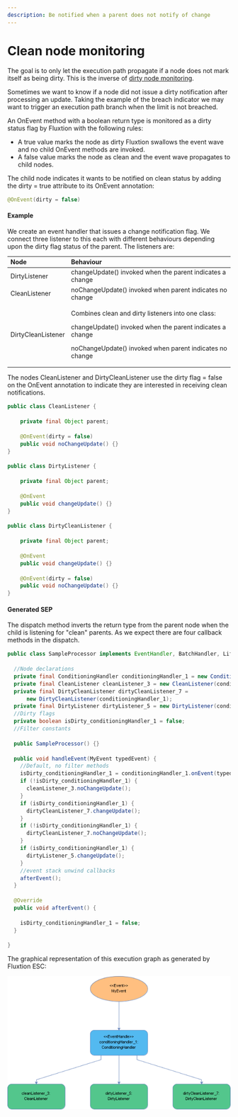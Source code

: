 ```yaml
---
description: Be notified when a parent does not notify of change
---
```


# Clean node monitoring

The goal is to only let the execution path propagate if a node does not mark itself as being dirty. This is the inverse of [dirty node monitoring](dirty-node-monitoring.md).

Sometimes we want to know if a node did not issue a dirty notification after processing an update. Taking the example of the breach indicator we may want to trigger an execution path branch when the limit is not breached. 

An OnEvent method with a boolean return type is monitored as a dirty status flag by Fluxtion with the following rules:

* A true value marks the node as dirty Fluxtion swallows the event wave and no child OnEvent methods are invoked.
* A false value marks the node as clean and the event wave propagates to child nodes.

The child node indicates it wants to be notified on clean status by adding the dirty = true attribute to its OnEvent annotation: 

```java
@OnEvent(dirty = false)
```

#### Example

We create an event handler that issues a change notification flag. We connect three listener to this each with different behaviours depending upon the dirty flag status of the parent. The listeners are:

<table>
  <thead>
    <tr>
      <th style="text-align:left">Node</th>
      <th style="text-align:left">Behaviour</th>
    </tr>
  </thead>
  <tbody>
    <tr>
      <td style="text-align:left">DirtyListener</td>
      <td style="text-align:left">changeUpdate() invoked when the parent indicates a change</td>
    </tr>
    <tr>
      <td style="text-align:left">CleanListener</td>
      <td style="text-align:left">noChangeUpdate() invoked when parent indicates no change</td>
    </tr>
    <tr>
      <td style="text-align:left">DirtyCleanListener</td>
      <td style="text-align:left">
        <p>Combines clean and dirty listeners into one class:</p>
        <p>changeUpdate() invoked when the parent indicates a change</p>
        <p>noChangeUpdate() invoked when parent indicates no change</p>
      </td>
    </tr>
  </tbody>
</table>The nodes CleanListener and DirtyCleanListener use the dirty flag = false on the OnEvent annotation to indicate they are interested in receiving clean notifications.

```java
public class CleanListener {

    private final Object parent;
    
    @OnEvent(dirty = false)
    public void noChangeUpdate() {}
}

public class DirtyListener {
   
    private final Object parent;

    @OnEvent
    public void changeUpdate() {} 
}

public class DirtyCleanListener {
       
    private final Object parent;

    @OnEvent
    public void changeUpdate() {} 
    
    @OnEvent(dirty = false)
    public void noChangeUpdate() {}
}
```

#### Generated SEP

The dispatch method inverts the return type from the parent node when the child is listening for "clean" parents. As we expect there are four callback methods in the dispatch.

```java
public class SampleProcessor implements EventHandler, BatchHandler, Lifecycle {

  //Node declarations
  private final ConditioningHandler conditioningHandler_1 = new ConditioningHandler();
  private final CleanListener cleanListener_3 = new CleanListener(conditioningHandler_1);
  private final DirtyCleanListener dirtyCleanListener_7 =
      new DirtyCleanListener(conditioningHandler_1);
  private final DirtyListener dirtyListener_5 = new DirtyListener(conditioningHandler_1);
  //Dirty flags
  private boolean isDirty_conditioningHandler_1 = false;
  //Filter constants

  public SampleProcessor() {}

  public void handleEvent(MyEvent typedEvent) {
    //Default, no filter methods
    isDirty_conditioningHandler_1 = conditioningHandler_1.onEvent(typedEvent);
    if (!isDirty_conditioningHandler_1) {
      cleanListener_3.noChangeUpdate();
    }
    if (isDirty_conditioningHandler_1) {
      dirtyCleanListener_7.changeUpdate();
    }
    if (!isDirty_conditioningHandler_1) {
      dirtyCleanListener_7.noChangeUpdate();
    }
    if (isDirty_conditioningHandler_1) {
      dirtyListener_5.changeUpdate();
    }
    //event stack unwind callbacks
    afterEvent();
  }

  @Override
  public void afterEvent() {

    isDirty_conditioningHandler_1 = false;
  }

}
```

 The graphical representation of this execution graph as generated by Fluxtion ESC:

![Sample SEP for clean and dirty listeners](../../.gitbook/assets/sampleprocessor%20%287%29.png)

